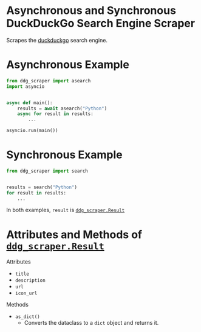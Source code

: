 
# Asynchronous and Synchronous DuckDuckGo Search Engine Scraper

Scrapes the [duckduckgo](duck.com) search engine.

# Asynchronous Example
```py
from ddg_scraper import asearch
import asyncio


async def main():
    results = await asearch("Python")
    async for result in results:
        ...

asyncio.run(main())
```

# Synchronous Example
```py
from ddg_scraper import search


results = search("Python")
for result in results:
    ...
```

In both examples, `result` is [`ddg_scraper.Result`](ddg_scraper/_dataclasses.py)

# Attributes and Methods of [`ddg_scraper.Result`](ddg_scraper/_dataclasses.py)

Attributes

- `title`
- `description`
- `url`
- `icon_url`

Methods

- `as_dict()`
    - Converts the dataclass to a `dict` object and returns it.